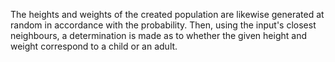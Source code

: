 The heights and weights of the created population are likewise generated at random in accordance with the probability. 
Then, using the input's closest neighbours, a determination is made as to whether the given height and weight correspond to a child or an adult.
